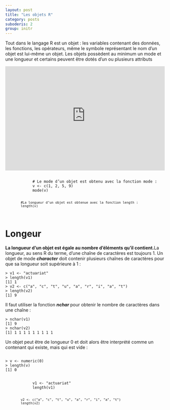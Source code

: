 ```yaml
---
layout: post
title: "Les objets R"
category: posts
suboderis: 2
group: initr
---
```

<p>Tout dans le langage R est un objet : les variables contenant des données, les fonctions, les opérateurs, même le symbole représentant le nom d’un objet est lui-même un objet. Les objets possèdent au minimum un mode et une longueur et certains peuvent être dotés d’un ou plusieurs attributs</p>
<p></p>
<p><iframe scrolling="yes" src="https://catalogue-ent2.univ-paris8.fr/datacamp/sbang/ch3_1.html" width="100%" height="330px" frameborder="0"></iframe></p>

<html>
<head>
<meta http-equiv="Content-Type" content="text/html; charset=utf-8" />
<style>
.dcl__index-module__console--2YAI1, .dcl__index-module__editor--m_p4P {font-size: 15px !important; }
.lm_header .lm_tab .lm_title {font-size: 15px !important;}
.dcl__Button-module__extra-small--2toEt, .dcl__Button-module__small--1VJc5 {font-size: 15px;}
</style>
</head>
        <body>
        	<script type="text/javascript" src="//cdn.datacamp.com/dcl-react.js.gz"></script>
			<div data-datacamp-exercise data-lang="r">
        	<code data-type="sample-code">
            # Le mode d’un objet est obtenu avec la fonction mode :
			v <- c(1, 2, 5, 9)
			mode(v)


			#La longueur d’un objet est obtenue avec la fonction length :
			length(v)

</code>
</div>
</body>
</html>

<h1>Longeur</h1>

<p><strong>La longueur d’un objet est égale au nombre d’éléments qu’il contient.</strong>La longueur, au sens R du terme, d’une chaîne de caractères est toujours 1. Un objet de mode <strong><em>character</em></strong> doit contenir plusieurs chaînes de caractères pour que sa longueur soit supérieure à 1 :</p>

<pre><code>> v1 <- "actuariat"
> length(v1)
[1] 1
> v2 <- c("a", "c", "t", "u", "a", "r", "i", "a", "t")
> length(v2)
[1] 9
</code></pre>

<p>Il faut utiliser la fonction <em><strong>nchar </strong></em>pour obtenir le nombre de caractères dans une chaîne :</p>

<pre><code>> nchar(v1)
[1] 9
> nchar(v2)
[1] 1 1 1 1 1 1 1 1 1
</code></pre>

<p>Un objet peut être de longueur 0 et doit alors être interprété comme un contenant qui existe, mais qui est vide :</p>
<pre><code>
> v <- numeric(0)
> length(v)
[1] 0
</code></pre>


<html>
<head>
<meta http-equiv="Content-Type" content="text/html; charset=utf-8" />
<style>
.dcl__index-module__console--2YAI1, .dcl__index-module__editor--m_p4P {font-size: 15px !important; }
.lm_header .lm_tab .lm_title {font-size: 15px !important;}
.dcl__Button-module__extra-small--2toEt, .dcl__Button-module__small--1VJc5 {font-size: 15px;}
</style>
</head>
        <body>
        	<script type="text/javascript" src="//cdn.datacamp.com/dcl-react.js.gz"></script>
			<div data-datacamp-exercise data-lang="r">
        	<code data-type="sample-code">
            v1 <- "actuariat"
			length(v1)
          
			v2 <- c("a", "c", "t", "u", "a", "r", "i", "a", "t")
			length(v2)

</code>
</div>
</body>
</html>
